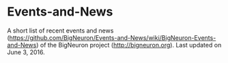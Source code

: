 # Events-and-News

A short list of recent events and news (https://github.com/BigNeuron/Events-and-News/wiki/BigNeuron-Events-and-News) of the BigNeuron project (http://bigneuron.org). Last updated on June 3, 2016.

